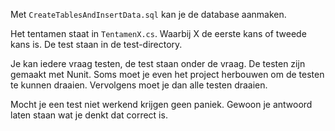 Met `CreateTablesAndInsertData.sql` kan je de database aanmaken.

Het tentamen staat in `TentamenX.cs`. Waarbij X de eerste kans of tweede kans is. 
De test staan in de test-directory. 

Je kan iedere vraag testen, de test staan onder de vraag.
De testen zijn gemaakt met Nunit. 
Soms moet je even het project herbouwen om de testen te kunnen draaien. 
Vervolgens moet je dan alle testen draaien. 

Mocht je een test niet werkend krijgen geen paniek. 
Gewoon je antwoord laten staan wat je denkt dat correct is. 

